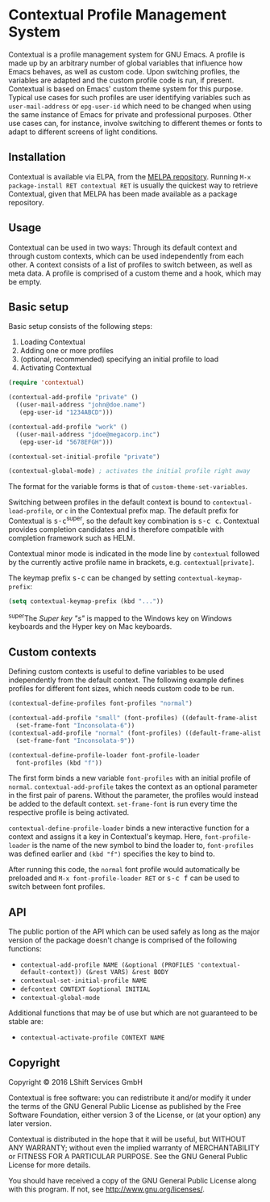 # Contextual Profile Management System
Contextual is a profile management system for GNU Emacs. A profile is made up by
an arbitrary number of global variables that influence how Emacs behaves, as
well as custom code. Upon switching profiles, the variables are adapted and the
custom profile code is run, if present. Contextual is based on Emacs'
custom theme system for this purpose.
Typical use cases for such profiles are user identifying variables such as
`user-mail-address` or `epg-user-id` which need to be changed when using the
same instance of Emacs for private and professional purposes.
Other use cases can, for instance, involve switching to different themes or
fonts to adapt to different screens of light conditions.

## Installation
Contextual is available via ELPA, from the
[MELPA repository](https://github.com/milkypostman/melpa#usage).
Running `M-x package-install RET contextual RET` is usually the quickest way to
retrieve Contextual, given that MELPA has been made available as a package
repository.

## Usage
Contextual can be used in two ways: Through its default context and
through custom contexts, which can be used independently from each
other. A context consists of a list of profiles to switch between, as
well as meta data. A profile is comprised of a custom theme and a
hook, which may be empty.

## Basic setup
Basic setup consists of the following steps:

1. Loading Contextual
2. Adding one or more profiles
3. (optional, recommended) specifying an initial profile to load
4. Activating Contextual

```el
(require 'contextual)

(contextual-add-profile "private" ()
  ((user-mail-address "john@doe.name")
   (epg-user-id "1234ABCD")))

(contextual-add-profile "work" ()
  ((user-mail-address "jdoe@megacorp.inc")
   (epg-user-id "5678EFGH")))

(contextual-set-initial-profile "private")

(contextual-global-mode) ; activates the initial profile right away
```

The format for the variable forms is that of `custom-theme-set-variables`.

Switching between profiles in the default context is bound to
`contextual-load-profile`, or `c` in the Contextual prefix map. The default prefix for
Contextual is <kbd>s-c</kbd><sup>super</sup>, so the default key combination is
<kbd>s-c c</kbd>. Contextual provides completion candidates and is
therefore compatible with completion framework such as HELM.

Contextual minor mode is indicated in the mode line by `contextual`
followed by the currently active profile name in brackets,
e.g. `contextual[private]`.

The keymap prefix <kbd>s-c</kbd> can be changed by setting
`contextual-keymap-prefix`:

```el
(setq contextual-keymap-prefix (kbd "..."))
```

<sup>super</sup>The _Super key "s"_ is mapped to the Windows key on Windows
keyboards and the Hyper key on Mac keyboards.

## Custom contexts
Defining custom contexts is useful to define variables to be used
independently from the default context. The following example defines
profiles for different font sizes, which needs custom code to be run.

```el
(contextual-define-profiles font-profiles "normal")

(contextual-add-profile "small" (font-profiles) ((default-frame-alist '((font . "Inconsolata-6"))))
  (set-frame-font "Inconsolata-6"))
(contextual-add-profile "normal" (font-profiles) ((default-frame-alist '((font . "Inconsolata-9"))))
  (set-frame-font "Inconsolata-9"))

(contextual-define-profile-loader font-profile-loader
  font-profiles (kbd "f"))
```

The first form binds a new variable `font-profiles` with an initial profile
of `normal`. `contextual-add-profile` takes the context as an optional parameter
in the first pair of parens. Without the parameter, the profiles would instead
be added to the default context. `set-frame-font` is run every time the
respective profile is being activated.

`contextual-define-profile-loader` binds a new interactive function for a
context and assigns it a key in Contextual's keymap. Here,
`font-profile-loader` is the name of the new symbol to bind the loader
to, `font-profiles` was defined earlier and `(kbd "f")` specifies the
key to bind to.

After running this code, the `normal` font profile would automatically be
preloaded and `M-x font-profile-loader RET` or <kbd>s-c f</kbd> can
be used to switch between font profiles.

## API
The public portion of the API which can be used safely as long as the major version
of the package doesn't change is comprised of the following functions:

- `contextual-add-profile NAME (&optional (PROFILES 'contextual-default-context)) (&rest VARS) &rest BODY`
- `contextual-set-initial-profile NAME`
- `defcontext CONTEXT &optional INITIAL`
- `contextual-global-mode`

Additional functions that may be of use but which are not guaranteed to be
stable are:

- `contextual-activate-profile CONTEXT NAME`

## Copyright
Copyright © 2016 LShift Services GmbH

Contextual is free software: you can redistribute it and/or modify
it under the terms of the GNU General Public License as published by
the Free Software Foundation, either version 3 of the License, or
(at your option) any later version.

Contextual is distributed in the hope that it will be useful,
but WITHOUT ANY WARRANTY; without even the implied warranty of
MERCHANTABILITY or FITNESS FOR A PARTICULAR PURPOSE.  See the
GNU General Public License for more details.

You should have received a copy of the GNU General Public License
along with this program.  If not, see <http://www.gnu.org/licenses/>.
